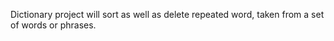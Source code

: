 Dictionary project will sort as well as delete repeated word, taken from a set of words or phrases.
